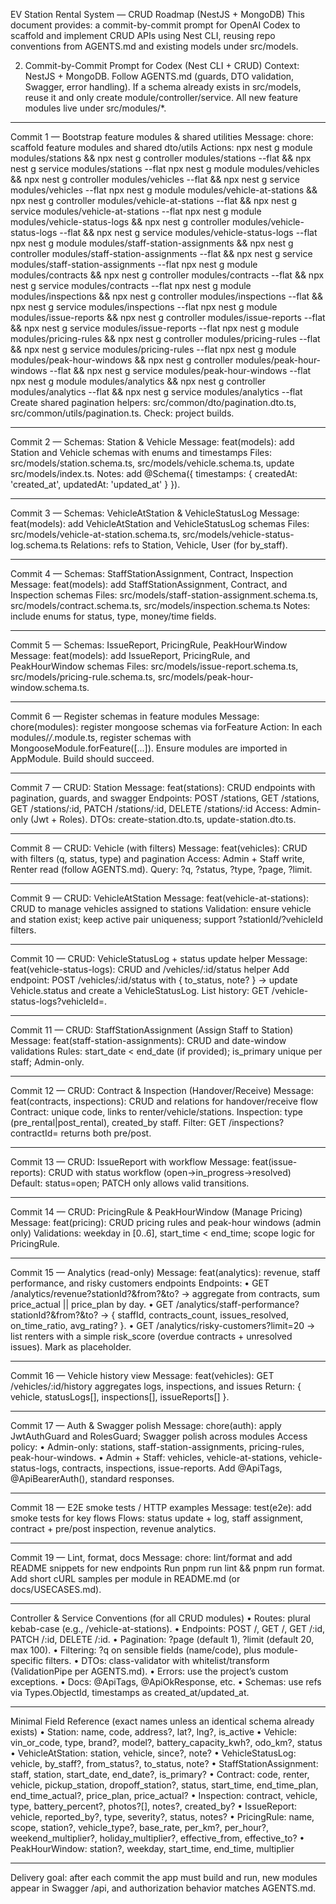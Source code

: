 EV Station Rental System — CRUD Roadmap (NestJS + MongoDB)
This document provides:
a commit-by-commit prompt for OpenAI Codex to scaffold and implement CRUD APIs using Nest CLI, reusing repo conventions from AGENTS.md and existing models under src/models.

2) Commit-by-Commit Prompt for Codex (Nest CLI + CRUD)
Context: NestJS + MongoDB. Follow AGENTS.md (guards, DTO validation, Swagger, error handling).
If a schema already exists in src/models, reuse it and only create module/controller/service.
All new feature modules live under src/modules/*.
________________________________________
Commit 1 — Bootstrap feature modules & shared utilities
Message: chore: scaffold feature modules and shared dto/utils
Actions:
npx nest g module modules/stations && npx nest g controller modules/stations --flat && npx nest g service modules/stations --flat
npx nest g module modules/vehicles && npx nest g controller modules/vehicles --flat && npx nest g service modules/vehicles --flat
npx nest g module modules/vehicle-at-stations && npx nest g controller modules/vehicle-at-stations --flat && npx nest g service modules/vehicle-at-stations --flat
npx nest g module modules/vehicle-status-logs && npx nest g controller modules/vehicle-status-logs --flat && npx nest g service modules/vehicle-status-logs --flat
npx nest g module modules/staff-station-assignments && npx nest g controller modules/staff-station-assignments --flat && npx nest g service modules/staff-station-assignments --flat
npx nest g module modules/contracts && npx nest g controller modules/contracts --flat && npx nest g service modules/contracts --flat
npx nest g module modules/inspections && npx nest g controller modules/inspections --flat && npx nest g service modules/inspections --flat
npx nest g module modules/issue-reports && npx nest g controller modules/issue-reports --flat && npx nest g service modules/issue-reports --flat
npx nest g module modules/pricing-rules && npx nest g controller modules/pricing-rules --flat && npx nest g service modules/pricing-rules --flat
npx nest g module modules/peak-hour-windows && npx nest g controller modules/peak-hour-windows --flat && npx nest g service modules/peak-hour-windows --flat
npx nest g module modules/analytics && npx nest g controller modules/analytics --flat && npx nest g service modules/analytics --flat
Create shared pagination helpers:
src/common/dto/pagination.dto.ts, src/common/utils/pagination.ts.
Check: project builds.
________________________________________
Commit 2 — Schemas: Station & Vehicle
Message: feat(models): add Station and Vehicle schemas with enums and timestamps
Files: src/models/station.schema.ts, src/models/vehicle.schema.ts, update src/models/index.ts.
Notes: add @Schema({ timestamps: { createdAt: 'created_at', updatedAt: 'updated_at' } }).
________________________________________
Commit 3 — Schemas: VehicleAtStation & VehicleStatusLog
Message: feat(models): add VehicleAtStation and VehicleStatusLog schemas
Files: src/models/vehicle-at-station.schema.ts, src/models/vehicle-status-log.schema.ts
Relations: refs to Station, Vehicle, User (for by_staff).
________________________________________
Commit 4 — Schemas: StaffStationAssignment, Contract, Inspection
Message: feat(models): add StaffStationAssignment, Contract, and Inspection schemas
Files: src/models/staff-station-assignment.schema.ts, src/models/contract.schema.ts, src/models/inspection.schema.ts
Notes: include enums for status, type, money/time fields.
________________________________________
Commit 5 — Schemas: IssueReport, PricingRule, PeakHourWindow
Message: feat(models): add IssueReport, PricingRule, and PeakHourWindow schemas
Files: src/models/issue-report.schema.ts, src/models/pricing-rule.schema.ts, src/models/peak-hour-window.schema.ts.
________________________________________
Commit 6 — Register schemas in feature modules
Message: chore(modules): register mongoose schemas via forFeature
Action: In each modules/*/*.module.ts, register schemas with MongooseModule.forFeature([...]).
Ensure modules are imported in AppModule. Build should succeed.
________________________________________
Commit 7 — CRUD: Station
Message: feat(stations): CRUD endpoints with pagination, guards, and swagger
Endpoints: POST /stations, GET /stations, GET /stations/:id, PATCH /stations/:id, DELETE /stations/:id
Access: Admin-only (Jwt + Roles).
DTOs: create-station.dto.ts, update-station.dto.ts.
________________________________________
Commit 8 — CRUD: Vehicle (with filters)
Message: feat(vehicles): CRUD with filters (q, status, type) and pagination
Access: Admin + Staff write, Renter read (follow AGENTS.md).
Query: ?q, ?status, ?type, ?page, ?limit.
________________________________________
Commit 9 — CRUD: VehicleAtStation
Message: feat(vehicle-at-stations): CRUD to manage vehicles assigned to stations
Validation: ensure vehicle and station exist; keep active pair uniqueness; support ?stationId/?vehicleId filters.
________________________________________
Commit 10 — CRUD: VehicleStatusLog + status update helper
Message: feat(vehicle-status-logs): CRUD and /vehicles/:id/status helper
Add endpoint: POST /vehicles/:id/status with { to_status, note? } → update Vehicle.status and create a VehicleStatusLog.
List history: GET /vehicle-status-logs?vehicleId=.
________________________________________
Commit 11 — CRUD: StaffStationAssignment (Assign Staff to Station)
Message: feat(staff-station-assignments): CRUD and date-window validations
Rules: start_date < end_date (if provided); is_primary unique per staff; Admin-only.
________________________________________
Commit 12 — CRUD: Contract & Inspection (Handover/Receive)
Message: feat(contracts, inspections): CRUD and relations for handover/receive flow
Contract: unique code, links to renter/vehicle/stations.
Inspection: type (pre_rental|post_rental), created_by staff.
Filter: GET /inspections?contractId= returns both pre/post.
________________________________________
Commit 13 — CRUD: IssueReport with workflow
Message: feat(issue-reports): CRUD with status workflow (open→in_progress→resolved)
Default: status=open; PATCH only allows valid transitions.
________________________________________
Commit 14 — CRUD: PricingRule & PeakHourWindow (Manage Pricing)
Message: feat(pricing): CRUD pricing rules and peak-hour windows (admin only)
Validations: weekday in [0..6], start_time < end_time; scope logic for PricingRule.
________________________________________
Commit 15 — Analytics (read-only)
Message: feat(analytics): revenue, staff performance, and risky customers endpoints
Endpoints:
•	GET /analytics/revenue?stationId?&from?&to? → aggregate from contracts, sum price_actual || price_plan by day.
•	GET /analytics/staff-performance?stationId?&from?&to? → { staffId, contracts_count, issues_resolved, on_time_ratio, avg_rating? }.
•	GET /analytics/risky-customers?limit=20 → list renters with a simple risk_score (overdue contracts + unresolved issues). Mark as placeholder.
________________________________________
Commit 16 — Vehicle history view
Message: feat(vehicles): GET /vehicles/:id/history aggregates logs, inspections, and issues
Return: { vehicle, statusLogs[], inspections[], issueReports[] }.
________________________________________
Commit 17 — Auth & Swagger polish
Message: chore(auth): apply JwtAuthGuard and RolesGuard; Swagger polish across modules
Access policy:
•	Admin-only: stations, staff-station-assignments, pricing-rules, peak-hour-windows.
•	Admin + Staff: vehicles, vehicle-at-stations, vehicle-status-logs, contracts, inspections, issue-reports.
Add @ApiTags, @ApiBearerAuth(), standard responses.
________________________________________
Commit 18 — E2E smoke tests / HTTP examples
Message: test(e2e): add smoke tests for key flows
Flows: status update + log, staff assignment, contract + pre/post inspection, revenue analytics.
________________________________________
Commit 19 — Lint, format, docs
Message: chore: lint/format and add README snippets for new endpoints
Run pnpm run lint && pnpm run format.
Add short cURL samples per module in README.md (or docs/USECASES.md).
________________________________________
Controller & Service Conventions (for all CRUD modules)
•	Routes: plural kebab-case (e.g., /vehicle-at-stations).
•	Endpoints: POST /, GET /, GET /:id, PATCH /:id, DELETE /:id.
•	Pagination: ?page (default 1), ?limit (default 20, max 100).
•	Filtering: ?q on sensible fields (name/code), plus module-specific filters.
•	DTOs: class-validator with whitelist/transform (ValidationPipe per AGENTS.md).
•	Errors: use the project’s custom exceptions.
•	Docs: @ApiTags, @ApiOkResponse, etc.
•	Schemas: use refs via Types.ObjectId, timestamps as created_at/updated_at.
________________________________________
Minimal Field Reference (exact names unless an identical schema already exists)
•	Station: name, code, address?, lat?, lng?, is_active
•	Vehicle: vin_or_code, type, brand?, model?, battery_capacity_kwh?, odo_km?, status
•	VehicleAtStation: station, vehicle, since?, note?
•	VehicleStatusLog: vehicle, by_staff?, from_status?, to_status, note?
•	StaffStationAssignment: staff, station, start_date, end_date?, is_primary?
•	Contract: code, renter, vehicle, pickup_station, dropoff_station?, status, start_time, end_time_plan, end_time_actual?, price_plan, price_actual?
•	Inspection: contract, vehicle, type, battery_percent?, photos?[], notes?, created_by?
•	IssueReport: vehicle, reported_by?, type, severity?, status, notes?
•	PricingRule: name, scope, station?, vehicle_type?, base_rate, per_km?, per_hour?, weekend_multiplier?, holiday_multiplier?, effective_from, effective_to?
•	PeakHourWindow: station?, weekday, start_time, end_time, multiplier
________________________________________
Delivery goal: after each commit the app must build and run, new modules appear in Swagger /api, and authorization behavior matches AGENTS.md.

